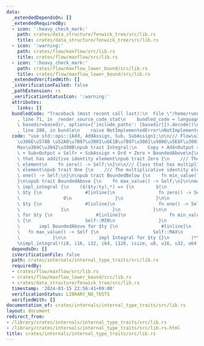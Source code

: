 ```yaml
---
data:
  _extendedDependsOn: []
  _extendedRequiredBy:
  - icon: ':heavy_check_mark:'
    path: crates/data_structure/fenwick_tree/src/lib.rs
    title: crates/data_structure/fenwick_tree/src/lib.rs
  - icon: ':warning:'
    path: crates/flow/maxflow/src/lib.rs
    title: crates/flow/maxflow/src/lib.rs
  - icon: ':heavy_check_mark:'
    path: crates/flow/maxflow_lower_bound/src/lib.rs
    title: crates/flow/maxflow_lower_bound/src/lib.rs
  _extendedVerifiedWith: []
  _isVerificationFailed: false
  _pathExtension: rs
  _verificationStatusIcon: ':warning:'
  attributes:
    links: []
  bundledCode: "Traceback (most recent call last):\n  File \"/home/runner/.local/lib/python3.10/site-packages/onlinejudge_verify/documentation/build.py\"\
    , line 71, in _render_source_code_stat\n    bundled_code = language.bundle(stat.path,\
    \ basedir=basedir, options={'include_paths': [basedir]}).decode()\n  File \"/home/runner/.local/lib/python3.10/site-packages/onlinejudge_verify/languages/rust.py\"\
    , line 288, in bundle\n    raise NotImplementedError\nNotImplementedError\n"
  code: "use std::ops::{Add, AddAssign, Sub, SubAssign};\n\n/// Flow\u306E\u5BB9\u91CF\
    \u306E\u578B \u52A0\u7B97\u3001\u6E1B\u7B97\u3001\u9806\u5E8F\u3001Zero\u3001\
    Max\u304C\u3042\u308B\npub trait Integral:\n    Copy + Add<Output = Self> + AddAssign\
    \ + Sub<Output = Self> + SubAssign + Ord + Zero + BoundedAbove\n{\n}\n\n/// Class\
    \ that has additive identity element\npub trait Zero {\n    /// The additive identity\
    \ element\n    fn zero() -> Self;\n}\n\n/// Class that has multiplicative identity\
    \ element\npub trait One {\n    /// The multiplicative identity element\n    fn\
    \ one() -> Self;\n}\n\npub trait BoundedBelow {\n    fn min_value() -> Self;\n\
    }\n\npub trait BoundedAbove {\n    fn max_value() -> Self;\n}\n\nmacro_rules!\
    \ impl_integral {\n    ($($ty:ty),*) => {\n        $(\n            impl Zero for\
    \ $ty {\n                #[inline]\n                fn zero() -> Self {\n    \
    \                0\n                }\n            }\n\n            impl One for\
    \ $ty {\n                #[inline]\n                fn one() -> Self {\n     \
    \               1\n                }\n            }\n\n            impl BoundedBelow\
    \ for $ty {\n                #[inline]\n                fn min_value() -> Self\
    \ {\n                    Self::MIN\n                }\n            }\n\n     \
    \       impl BoundedAbove for $ty {\n                #[inline]\n             \
    \   fn max_value() -> Self {\n                    Self::MAX\n                }\n\
    \            }\n\n            impl Integral for $ty {}\n        )*\n    };\n}\n\
    \nimpl_integral!(i8, i16, i32, i64, i128, isize, u8, u16, u32, u64, u128, usize);\n"
  dependsOn: []
  isVerificationFile: false
  path: crates/internals/internal_type_traits/src/lib.rs
  requiredBy:
  - crates/flow/maxflow/src/lib.rs
  - crates/flow/maxflow_lower_bound/src/lib.rs
  - crates/data_structure/fenwick_tree/src/lib.rs
  timestamp: '2024-03-15 22:56:41+09:00'
  verificationStatus: LIBRARY_NO_TESTS
  verifiedWith: []
documentation_of: crates/internals/internal_type_traits/src/lib.rs
layout: document
redirect_from:
- /library/crates/internals/internal_type_traits/src/lib.rs
- /library/crates/internals/internal_type_traits/src/lib.rs.html
title: crates/internals/internal_type_traits/src/lib.rs
---
```

